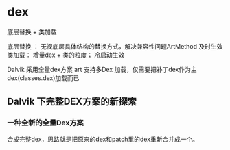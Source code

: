 # dex

底层替换  + 类加载

底层替换 ： 无视底层具体结构的替换方式，解决兼容性问题ArtMethod  及时生效
类加载： 增量dex + 类的粒度；                        冷启动生效

Dalvik 采用全量dex方案
art 支持多Dex 加载，仅需要把补丁dex作为主dex(classes.dex)加载而已

## Dalvik 下完整DEX方案的新探索

### 一种全新的全量Dex方案
合成完整dex，思路就是把原来的dex和patch里的dex重新合并成一个。
